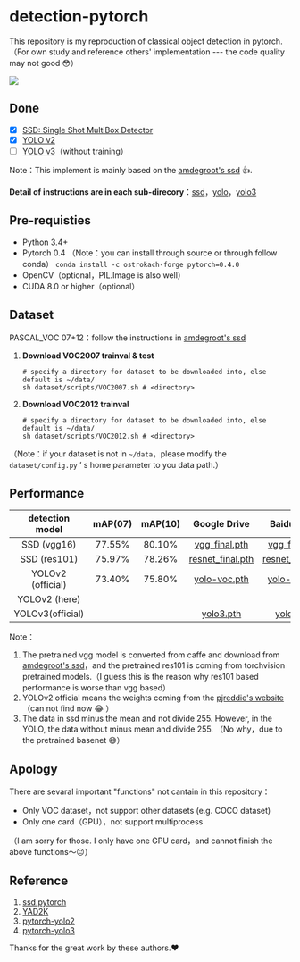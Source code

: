 # detection-pytorch
This repository is my reproduction of classical object detection in pytorch. （For own study and reference others' implementation --- the code quality may not good :flushed:）

![](png/demo.gif)

## Done

- [x] [SSD: Single Shot MultiBox Detector](https://arxiv.org/abs/1512.02325)
- [x] [YOLO v2](https://arxiv.org/abs/1612.08242)
- [ ] [YOLO v3](https://pjreddie.com/media/files/papers/YOLOv3.pdf)（without training）

Note：This implement is mainly based on the [amdegroot's ssd](https://github.com/amdegroot/ssd.pytorch) :+1:. 

**Detail of  instructions are in each sub-direcory**：[ssd](ssd/README.md)，[yolo](yolo/README.md)，[yolo3](yolo3/README.md)

## Pre-requisties

- Python 3.4+ 
- Pytorch 0.4 （Note：you can install through source or through follow conda）
  `conda install -c ostrokach-forge pytorch=0.4.0`
- OpenCV（optional，PIL.Image is also well）
- CUDA 8.0 or higher（optional）

## Dataset

PASCAL_VOC 07+12：follow the instructions in [amdegroot's ssd](https://github.com/amdegroot/ssd.pytorch)

1. **Download VOC2007 trainval & test**

   ```shell
   # specify a directory for dataset to be downloaded into, else default is ~/data/
   sh dataset/scripts/VOC2007.sh # <directory>
   ```

2. **Download VOC2012 trainval**

   ```shell
   # specify a directory for dataset to be downloaded into, else default is ~/data/
   sh dataset/scripts/VOC2012.sh # <directory>
   ```

（Note：if your dataset is not in `~/data`，please modify the `dataset/config.py` ’ s home parameter to you data path.）

## Performance

|  detection model  | mAP(07) | mAP(10) |                         Google Drive                         |                         Baidu Drive                          |
| :---------------: | :-----: | :-----: | :----------------------------------------------------------: | :----------------------------------------------------------: |
|    SSD (vgg16)    | 77.55%  | 80.10%  | [vgg_final.pth](https://drive.google.com/open?id=1D9pPJWEwK48DWf1mz18Wl4EZHrQCHw8n) | [vgg_final.pth](https://pan.baidu.com/s/1Hr4J4rbpKhyVpIPitPa3fg) |
|   SSD (res101)    | 75.97%  | 78.26%  | [resnet_final.pth](https://drive.google.com/open?id=10xIt9vbyibwjmifR-PHBJTQNYltrrNQA) | [resnet_final.pth](https://pan.baidu.com/s/1hZ9Tro840omWn-TKEndiVg) |
| YOLOv2 (official) | 73.40%  | 75.80%  | [yolo-voc.pth](https://drive.google.com/open?id=18J1jkENolbV_UW8l2Ds-RhNwFRUFtUZH) | [yolo-voc.pth](https://pan.baidu.com/s/1T8uD9SF8NlrSJKkZrCQDWg) |
|   YOLOv2 (here)   |         |         |                                                              |                                                              |
| YOLOv3(official)  |         |         | [yolo3.pth](https://drive.google.com/open?id=1c7LN6LraRE3ZxNl00ai_0xWtA74jMr7_) | [yolo3.pth](https://pan.baidu.com/s/1KkRrPjrz1CkMnuqPst64ig) |

Note：

1. The pretrained vgg model is converted from caffe and download from [amdegroot's ssd](https://github.com/amdegroot/ssd.pytorch)，and the pretrained res101 is coming from torchvision pretrained models.（I guess this is the reason why res101 based performance is worse than vgg based）
2. YOLOv2 official means the weights coming from the [pjreddie's website](https://pjreddie.com/darknet/yolo/)（can not find now :joy: ）
3. The data in ssd minus the mean and not divide 255. However, in the YOLO, the data without minus mean and divide 255. （No why，due to the pretrained basenet :sweat_smile:）

## Apology

There are sevaral important "functions" not  cantain in this repository：

- Only VOC dataset，not support other datasets (e.g. COCO dataset) 
- Only one card（GPU），not support multiprocess

（I am sorry for those. I only have one GPU card，and cannot finish the above functions～:neutral_face:）

## Reference

1. [ssd.pytorch](https://github.com/amdegroot/ssd.pytorch)
2. [YAD2K](https://github.com/allanzelener/YAD2K)
3. [pytorch-yolo2](https://github.com/marvis/pytorch-yolo2)
4. [pytorch-yolo3](https://github.com/marvis/pytorch-yolo3)

Thanks for the great work by these authors.:heart: